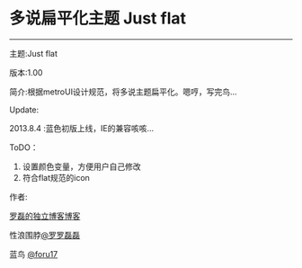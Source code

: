 多说扁平化主题 Just flat
===========
***
主题:Just flat

版本:1.00

简介:根据metroUI设计规范，将多说主题扁平化。嗯哼，写完鸟…

Update:

2013.8.4 :蓝色初版上线，IE的兼容咳咳...

ToDO：

1. 设置颜色变量，方便用户自己修改
2. 符合flat规范的icon

 


作者:

[罗磊的独立博客博客](http://luolei.org)

性浪围脖[@罗罗磊磊](http://luolei.org) 

蓝鸟 [@foru17](twitter.com/foru17)

